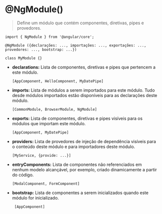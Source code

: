 # @NgModule()

> Define um módulo que contém componentes, diretivas, pipes e provedores.

    import { NgModule } from '@angular/core';

    @NgModule ({declarações: ..., importações: ..., exportações: ..., provedores: ..., bootstrap: ...})

    class MyModule {}

- **declarations:** Lista de componentes, diretivas e pipes que pertencem a este módulo.

      [AppComponent, HelloComponent, MyDatePipe]

- **imports:** Lista de módulos a serem importados para este módulo. Tudo desde módulos importados estão disponíveis para as declarações deste módulo.

      [CommonModule, BrowserModule, NgModule]

- **exports:** Lista de componentes, diretivas e pipes visíveis para os módulos que importam este módulo.

      [AppComponent, MyDatePipe]

- **providers:** Lista de provedores de injeção de dependência visíveis para o conteúdo deste módulo e para importadores deste módulo.

      [MyService, {provide: ...}]

- **entryComponents:** Lista de componentes não referenciados em nenhum modelo alcançável, por exemplo, criado dinamicamente a partir do código.

      [ModalComponent, FormComponent]

- **bootstrap:** Lista de componentes a serem inicializados quando este módulo for inicializado.

       [AppComponent]
